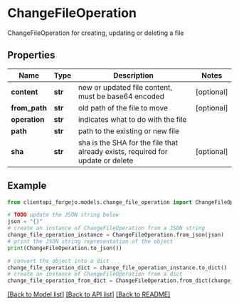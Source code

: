 # ChangeFileOperation

ChangeFileOperation for creating, updating or deleting a file

## Properties

Name | Type | Description | Notes
------------ | ------------- | ------------- | -------------
**content** | **str** | new or updated file content, must be base64 encoded | [optional] 
**from_path** | **str** | old path of the file to move | [optional] 
**operation** | **str** | indicates what to do with the file | 
**path** | **str** | path to the existing or new file | 
**sha** | **str** | sha is the SHA for the file that already exists, required for update or delete | [optional] 

## Example

```python
from clientapi_forgejo.models.change_file_operation import ChangeFileOperation

# TODO update the JSON string below
json = "{}"
# create an instance of ChangeFileOperation from a JSON string
change_file_operation_instance = ChangeFileOperation.from_json(json)
# print the JSON string representation of the object
print(ChangeFileOperation.to_json())

# convert the object into a dict
change_file_operation_dict = change_file_operation_instance.to_dict()
# create an instance of ChangeFileOperation from a dict
change_file_operation_from_dict = ChangeFileOperation.from_dict(change_file_operation_dict)
```
[[Back to Model list]](../README.md#documentation-for-models) [[Back to API list]](../README.md#documentation-for-api-endpoints) [[Back to README]](../README.md)


